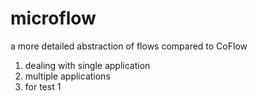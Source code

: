 # microflow
a more detailed abstraction of flows compared to CoFlow
1. dealing with single application
2. multiple applications
3. for test 1